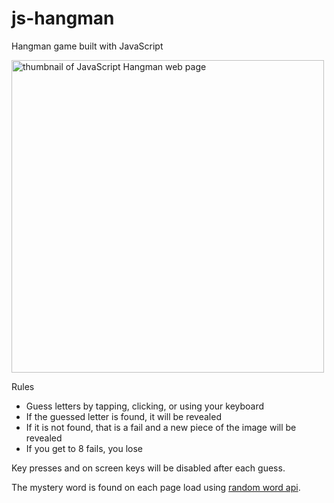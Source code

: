 # js-hangman

Hangman game built with JavaScript

<img src="https://github.com/user-attachments/assets/8155835d-bd17-4260-b7be-4f87a546bdc2" alt="thumbnail of JavaScript Hangman web page" width=500 />

Rules

- Guess letters by tapping, clicking, or using your keyboard
- If the guessed letter is found, it will be revealed
- If it is not found, that is a fail and a new piece of the image will be revealed
- If you get to 8 fails, you lose

Key presses and on screen keys will be disabled after each guess.

The mystery word is found on each page load using <a href="https://random-word-api.vercel.app/" target="_blank"> random word api</a>.
